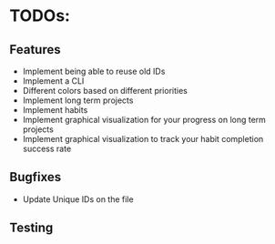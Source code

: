 # TODOs:

## Features

- Implement being able to reuse old IDs
- Implement a CLI
- Different colors based on different priorities
- Implement long term projects
- Implement habits
- Implement graphical visualization for your progress on long term projects
- Implement graphical visualization to track your habit completion success rate

## Bugfixes

- Update Unique IDs on the file

## Testing